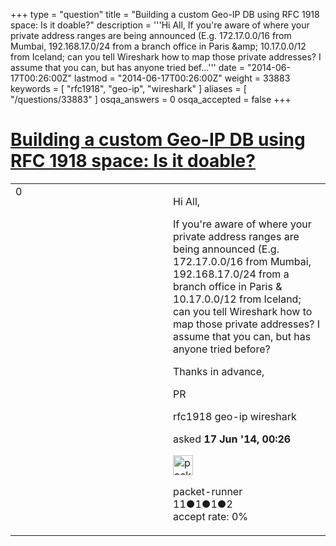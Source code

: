 +++
type = "question"
title = "Building a custom Geo-IP DB using RFC 1918 space: Is it doable?"
description = '''Hi All,  If you&#x27;re aware of where your private address ranges are being announced (E.g. 172.17.0.0/16 from Mumbai, 192.168.17.0/24 from a branch office in Paris &amp;amp; 10.17.0.0/12 from Iceland; can you tell Wireshark how to map those private addresses? I assume that you can, but has anyone tried bef...'''
date = "2014-06-17T00:26:00Z"
lastmod = "2014-06-17T00:26:00Z"
weight = 33883
keywords = [ "rfc1918", "geo-ip", "wireshark" ]
aliases = [ "/questions/33883" ]
osqa_answers = 0
osqa_accepted = false
+++

<div class="headNormal">

# [Building a custom Geo-IP DB using RFC 1918 space: Is it doable?](/questions/33883/building-a-custom-geo-ip-db-using-rfc-1918-space-is-it-doable)

</div>

<div id="main-body">

<div id="askform">

<table id="question-table" style="width:100%;"><colgroup><col style="width: 50%" /><col style="width: 50%" /></colgroup><tbody><tr class="odd"><td style="width: 30px; vertical-align: top"><div class="vote-buttons"><div id="post-33883-score" class="post-score" title="current number of votes">0</div><div id="favorite-count" class="favorite-count"></div></div></td><td><div id="item-right"><div class="question-body"><p>Hi All,</p><p>If you're aware of where your private address ranges are being announced (E.g. 172.17.0.0/16 from Mumbai, 192.168.17.0/24 from a branch office in Paris &amp; 10.17.0.0/12 from Iceland; can you tell Wireshark how to map those private addresses? I assume that you can, but has anyone tried before?</p><p>Thanks in advance,</p><p>PR</p></div><div id="question-tags" class="tags-container tags">rfc1918 geo-ip wireshark</div><div id="question-controls" class="post-controls"></div><div class="post-update-info-container"><div class="post-update-info post-update-info-user"><p>asked <strong>17 Jun '14, 00:26</strong></p><img src="https://secure.gravatar.com/avatar/6a10412f32d2f801041e0feb48cda713?s=32&amp;d=identicon&amp;r=g" class="gravatar" width="32" height="32" alt="packet-runner&#39;s gravatar image" /><p>packet-runner<br />
<span class="score" title="11 reputation points">11</span><span title="1 badges"><span class="badge1">●</span><span class="badgecount">1</span></span><span title="1 badges"><span class="silver">●</span><span class="badgecount">1</span></span><span title="2 badges"><span class="bronze">●</span><span class="badgecount">2</span></span><br />
<span class="accept_rate" title="Rate of the user&#39;s accepted answers">accept rate:</span> <span title="packet-runner has no accepted answers">0%</span></p></div></div><div id="comments-container-33883" class="comments-container"></div><div id="comment-tools-33883" class="comment-tools"></div><div class="clear"></div><div id="comment-33883-form-container" class="comment-form-container"></div><div class="clear"></div></div></td></tr></tbody></table>

</div>

</div>

